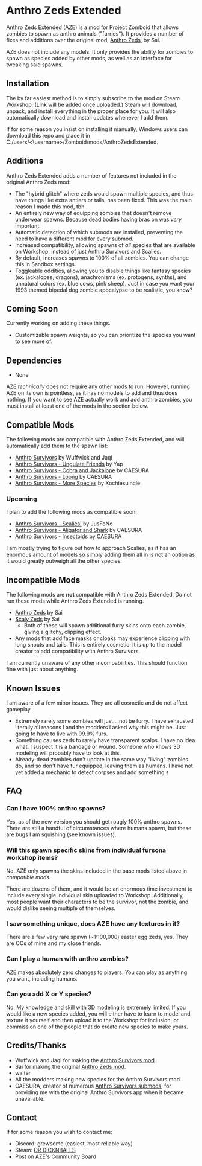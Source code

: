 # Anthro Zeds Extended
Anthro Zeds Extended (AZE) is a mod for Project Zomboid that allows zombies to spawn as anthro animals ("furries"). It provides a number of fixes and additions over the original mod, [Anthro Zeds](https://steamcommunity.com/sharedfiles/filedetails/?id=2930890411), by Sai.

AZE does not include any models. It only provides the ability for zombies to spawn as species added by other mods, as well as an interface for tweaking said spawns.

## Installation
The by far easiest method is to simply subscribe to the mod on Steam Workshop. (Link will be added once uploaded.) Steam will download, unpack, and install everything in the proper place for you. It will also automatically download and install updates whenever I add them.

If for some reason you insist on installing it manually, Windows users can download this repo and place it in C:/users/<\username>/Zomboid/mods/AnthroZedsExtended.

## Additions
Anthro Zeds Extended adds a number of features not included in the original Anthro Zeds mod:

* The "hybrid glitch" where zeds would spawn multiple species, and thus have things like extra antlers or tails, has been fixed. This was the main reason I made this mod, tbh.
* An entirely new way of equipping zombies that doesn't remove underwear spawns. Because dead bodies having bras on was *very* important.
* Automatic detection of which submods are installed, preventing the need to have a different mod for every submod.
* Increased compatibility, allowing spawns of _all_ species that are available on Workshop, instead of just Anthro Survivors and Scalies.
* By default, increases spawns to 100% of all zombies. You can change this in Sandbox settings.
* Toggleable oddities, allowing you to disable things like fantasy species (ex. jackalopes, dragons), anachronisms (ex. protogens, synths), and unnatural colors (ex. blue cows, pink sheep). Just in case you want your 1993 themed bipedal dog zombie apocalypse to be realistic, you know?

## Coming Soon
Currently working on adding these things.

* Customizable spawn weights, so you can prioritize the species you want to see more of.

## Dependencies
* None

AZE *technically* does not require any other mods to run. However, running AZE on its own is pointless, as it has no models to add and thus does nothing. If you want to see AZE actually work and add anthro zombies, you must install at least one of the mods in the section below.

## Compatible Mods
The following mods are compatible with Anthro Zeds Extended, and will automatically add them to the spawn list:

* [Anthro Survivors](https://steamcommunity.com/sharedfiles/filedetails/?id=2893930681) by Wuffwick and Jaql
* [Anthro Survivors - Ungulate Friends](https://steamcommunity.com/sharedfiles/filedetails/?id=2934987146) by Yap
* [Anthro Survivors - Cobra and Jackalope](https://steamcommunity.com/sharedfiles/filedetails/?id=3092480630) by CAESURA
* [Anthro Survivors - Loong](https://steamcommunity.com/sharedfiles/filedetails/?id=3157929817) by CAESURA
* [Anthro Survivors - More Species](https://steamcommunity.com/sharedfiles/filedetails/?id=2986277840) by Xochiesuincle

### Upcoming
I plan to add the following mods as compatible soon:

* [Anthro Survivors - Scalies!](https://steamcommunity.com/sharedfiles/filedetails/?id=2921417999) by JusFoNo
* [Anthro Survivors - Aligator and Shark](https://steamcommunity.com/sharedfiles/filedetails/?id=3069371309) by CAESURA
* [Anthro Survivors - Insectoids](https://steamcommunity.com/sharedfiles/filedetails/?id=3162204987) by CAESURA

I am mostly trying to figure out how to approach Scalies, as it has an enormous amount of models so simply adding them all in is not an option as it would greatly outweigh all the other species.

## Incompatible Mods
The following mods are **not** compatible with Anthro Zeds Extended. Do not run these mods while Anthro Zeds Extended is running.

* [Anthro Zeds](https://steamcommunity.com/sharedfiles/filedetails/?id=2930890411) by Sai
* [Scaly Zeds](https://steamcommunity.com/sharedfiles/filedetails/?id=2923210340) by Sai
  * Both of these will spawn additional furry skins onto each zombie, giving a glitchy, clipping effect.
* Any mods that add face masks or cloaks may experience clipping with long snouts and tails. This is entirely cosmetic. It is up to the model creator to add compatibility with Anthro Survivors.

I am currently unaware of any other incompabilities. This should function fine with just about anything.

## Known Issues

I am aware of a few minor issues. They are all cosmetic and do not affect gameplay.

* Extremely rarely some zombies will just... not be furry. I have exhausted literally all reasons I and the modders I asked why this might be. Just going to have to live with 99.9% furs.
* Something causes zeds to rarely have transparent scalps. I have no idea what. I suspect it is a bandage or wound. Someone who knows 3D modeling will probably have to look at this.
* Already-dead zombies don't update in the same way "living" zombies do, and so don't have fur equipped, leaving them as humans. I have not yet added a mechanic to detect corpses and add something.s

## FAQ

### Can I have 100% anthro spawns?
Yes, as of the new version you should get rougly 100% anthro spawns. There are still a handful of circumstances where humans spawn, but these are bugs I am squishing (see known issues).

### Will this spawn specific skins from individual fursona workshop items?
No. AZE only spawns the skins included in the base mods listed above in _compatible mods._

There are dozens of them, and it would be an enormous time investment to include every single individual skin uploaded to Workshop. Additionally, most people want their characters to be the survivor, not the zombie, and would dislike seeing multiple of themselves.

### I saw something unique, does AZE have any textures in it?
There are a few very rare spawn (~1:100,000) easter egg zeds, yes. They are OCs of mine and my close friends.

### Can I play a human with anthro zombies?
AZE makes absolutely zero changes to players. You can play as anything you want, including humans.

### Can you add X or Y species?
No. My knowledge and skill with 3D modeling is extremely limited. If you would like a new species added, you will either have to learn to model and texture it yourself and then upload it to the Workshop for inclusion, or commission one of the people that do create new species to make yours.

## Credits/Thanks
* Wuffwick and Jaql for making the [Anthro Survivors mod](https://steamcommunity.com/sharedfiles/filedetails/?id=2893930681).
* Sai for making the original [Anthro Zeds mod](https://steamcommunity.com/sharedfiles/filedetails/?id=2930890411).
* walter
* All the modders making new species for the Anthro Survivors mod.
* CAESURA, creator of numerous [Anthro Survivors submods](https://steamcommunity.com/workshop/filedetails/?id=3162333876), for providing me with the original Anthro Survivors app when it became unavailable.

## Contact
If for some reason you wish to contact me:

* Discord: grewsome (easiest, most reliable way)
* Steam: [DR DICKNBALLS](https://steamcommunity.com/id/whatthehellisthisshit/)
* Post on AZE's Community Board